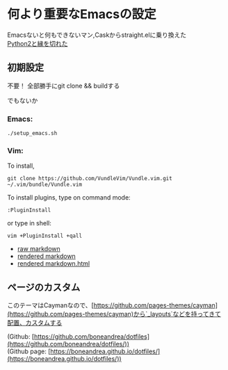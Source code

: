 # 何より重要なEmacsの設定
Emacsないと何もできないマン,Caskからstraight.elに乗り換えた  
[Python2と縁を切れた](https://qiita.com/yoooz/items/8a97642086611892f4c3)

## 初期設定
不要！
全部勝手にgit clone && buildする

でもないか
### Emacs:
```
./setup_emacs.sh
```

### Vim:
To install,
```
git clone https://github.com/VundleVim/Vundle.vim.git ~/.vim/bundle/Vundle.vim
```

To install plugins, type on command mode:
```
:PluginInstall
```
or type in shell:
```
vim +PluginInstall +qall
```

- [raw markdown](https://boneandrea.github.io/dotfiles/newpage.md)  
- [rendered markdown](https://boneandrea.github.io/dotfiles/newpage)  
- [rendered markdown.html](https://boneandrea.github.io/dotfiles/newpage.html)

## ページのカスタム

このテーマはCaymanなので、[https://github.com/pages-themes/cayman](https://github.com/pages-themes/cayman)から`_layouts`などを持ってきて配置、カスタムする

(Github: [https://github.com/boneandrea/dotfiles](https://github.com/boneandrea/dotfiles/))  
(Github page: [https://boneandrea.github.io/dotfiles/](https://boneandrea.github.io/dotfiles/))
